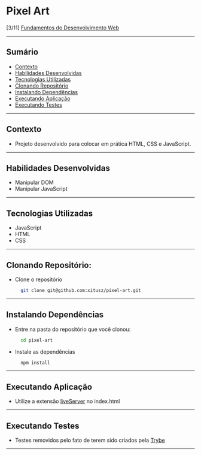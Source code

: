 # Pixel Art
[3/11] [Fundamentos do Desenvolvimento Web](https://github.com/xitusz/Trybe/tree/main/01_Fundamentos-do-Desenvolvimento-Web)

---

## Sumário

- [Contexto](#contexto)
- [Habilidades Desenvolvidas](#habilidades-desenvolvidas)
- [Tecnologias Utilizadas](#tecnologias-utilizadas)
- [Clonando Repositório](#clonando-repositório)
- [Instalando Dependências](#instalando-dependências)
- [Executando Aplicação](#executando-aplicação)
- [Executando Testes](#executando-testes)

---

## Contexto

* Projeto desenvolvido para colocar em prática HTML, CSS e JavaScript.

---

## Habilidades Desenvolvidas

* Manipular DOM
* Manipular JavaScript

---

## Tecnologias Utilizadas

* JavaScript
* HTML
* CSS
 
---

## Clonando Repositório:

* Clone o repositório
  ```sh
    git clone git@github.com:xitusz/pixel-art.git
  ```

---

## Instalando Dependências

* Entre na pasta do repositório que você clonou:
  ```sh
    cd pixel-art
  ```

* Instale as dependências
  ```sh
    npm install
  ```

---

## Executando Aplicação

* Utilize a extensão [liveServer](https://marketplace.visualstudio.com/items?itemName=ritwickdey.LiveServer) no index.html

---

## Executando Testes

* Testes removidos pelo fato de terem sido criados pela [Trybe](https://www.betrybe.com/)

---
